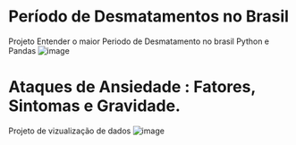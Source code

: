 # Período de Desmatamentos no Brasil
Projeto Entender o maior Periodo de Desmatamento no brasil Python e Pandas
![image](https://github.com/rafaellima1/Panda_python_project_desmatamento/assets/81652647/a61e9de6-d5c7-4999-a187-eaa86723c7a7)
# Ataques de Ansiedade : Fatores, Sintomas e Gravidade.
Projeto de vizualização de dados
![image](https://github.com/user-attachments/assets/1c2439db-d35e-457c-8591-883ef06043b6)
